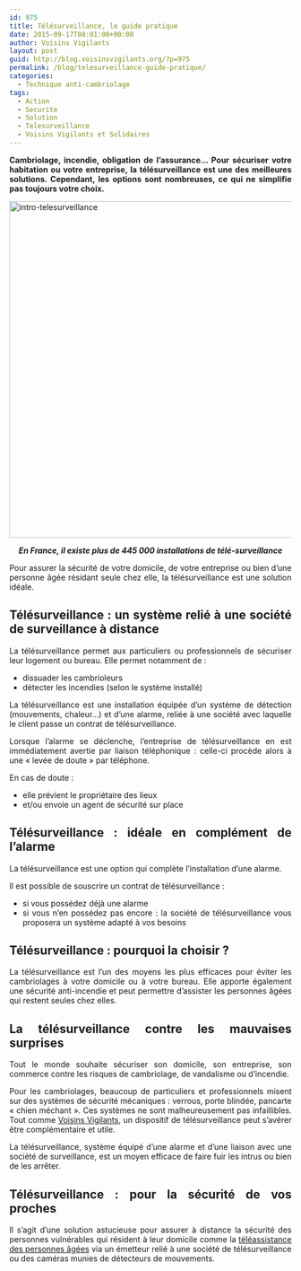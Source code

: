 ```yaml
---
id: 975
title: Télésurveillance, le guide pratique
date: 2015-09-17T08:01:00+00:00
author: Voisins Vigilants
layout: post
guid: http://blog.voisinsvigilants.org/?p=975
permalink: /blog/telesurveillance-guide-pratique/
categories:
  - Technique anti-cambriolage
tags:
  - Action
  - Securite
  - Solution
  - Telesurveillance
  - Voisins Vigilants et Solidaires
---
```

<p style="text-align: justify;">
  <strong>Cambriolage, incendie, obligation de l&rsquo;assurance&#8230; Pour sécuriser votre habitation ou votre entreprise, la télésurveillance est une des meilleures solutions. Cependant, les options sont nombreuses, ce qui ne simplifie pas toujours votre choix.</strong>
</p>

<p style="text-align: justify;">
  <a href="http://blog.voisinsvigilants.org/wp-content/uploads/2015/09/intro-telesurveillance.jpg"><img class="aligncenter size-full wp-image-976" src="http://blog.voisinsvigilants.org/wp-content/uploads/2015/09/intro-telesurveillance.jpg" alt="intro-telesurveillance" width="1300" height="600" /></a>
</p>

<p style="text-align: center;">
  <strong><em>En France, il existe plus de 445 000 installations de télé-surveillance</em></strong>
</p>

<p style="text-align: justify;">
  Pour assurer la sécurité de votre domicile, de votre entreprise ou bien d&rsquo;une personne âgée résidant seule chez elle, la télésurveillance est une solution idéale.
</p>

<h2 style="text-align: justify;">
  <strong>Télésurveillance : un système relié à une société de surveillance à distance</strong>
</h2>

<p style="text-align: justify;">
  La télésurveillance permet aux particuliers ou professionnels de sécuriser leur logement ou bureau. Elle permet notamment de :
</p>

<ul style="text-align: justify;">
  <li>
    dissuader les cambrioleurs
  </li>
  <li>
    détecter les incendies (selon le système installé)
  </li>
</ul>

<p style="text-align: justify;">
  La télésurveillance est une installation équipée d&rsquo;un système de détection (mouvements, chaleur&#8230;) et d&rsquo;une alarme, reliée à une société avec laquelle le client passe un contrat de télésurveillance.
</p>

<p style="text-align: justify;">
  Lorsque l&rsquo;alarme se déclenche, l&rsquo;entreprise de télésurveillance en est immédiatement avertie par liaison téléphonique : celle-ci procède alors à une « levée de doute » par téléphone.
</p>

<p style="text-align: justify;">
  En cas de doute :
</p>

<ul style="text-align: justify;">
  <li>
    elle prévient le propriétaire des lieux
  </li>
  <li>
    et/ou envoie un agent de sécurité sur place
  </li>
</ul>

<h2 style="text-align: justify;">
  <strong>Télésurveillance : idéale en complément de l&rsquo;alarme</strong>
</h2>

<p style="text-align: justify;">
  La télésurveillance est une option qui complète l&rsquo;installation d&rsquo;une alarme.
</p>

<p style="text-align: justify;">
  Il est possible de souscrire un contrat de télésurveillance :
</p>

<ul style="text-align: justify;">
  <li>
    si vous possédez déjà une alarme
  </li>
  <li>
    si vous n&rsquo;en possédez pas encore : la société de télésurveillance vous proposera un système adapté à vos besoins
  </li>
</ul>

<h2 style="text-align: justify;">
  <strong>Télésurveillance : pourquoi la choisir ?</strong>
</h2>

<p style="text-align: justify;">
  La télésurveillance est l’un des moyens les plus efficaces pour éviter les cambriolages à votre domicile ou à votre bureau. Elle apporte également une sécurité anti-incendie et peut permettre d’assister les personnes âgées qui restent seules chez elles.
</p>

<h2 style="text-align: justify;">
  <strong>La télésurveillance contre les mauvaises surprises</strong>
</h2>

<p style="text-align: justify;">
  Tout le monde souhaite sécuriser son domicile, son entreprise, son commerce contre les risques de cambriolage, de vandalisme ou d&rsquo;incendie.
</p>

<p style="text-align: justify;">
  Pour les cambriolages, beaucoup de particuliers et professionnels misent sur des systèmes de sécurité mécaniques : verrous, porte blindée, pancarte « chien méchant ». Ces systèmes ne sont malheureusement pas infaillibles. Tout comme <a href="http://www.voisinsvigilants.org">Voisins Vigilants</a>, un dispositif de télésurveillance peut s&rsquo;avérer être complémentaire et utile.
</p>

<p style="text-align: justify;">
  La télésurveillance, système équipé d&rsquo;une alarme et d&rsquo;une liaison avec une société de surveillance, est un moyen efficace de faire fuir les intrus ou bien de les arrêter.
</p>

<h2 style="text-align: justify;">
  <strong>Télésurveillance : pour la sécurité de vos proches</strong>
</h2>

<p style="text-align: justify;">
  Il s&rsquo;agit d&rsquo;une solution astucieuse pour assurer à distance la sécurité des personnes vulnérables qui résident à leur domicile comme la <a href="http://blog.voisinsvigilants.org/blog/teleassistance-maintien-domicile-personnes-agees/">téléassistance des personnes âgées</a> via un émetteur relié à une société de télésurveillance ou des caméras munies de détecteurs de mouvements.
</p>
